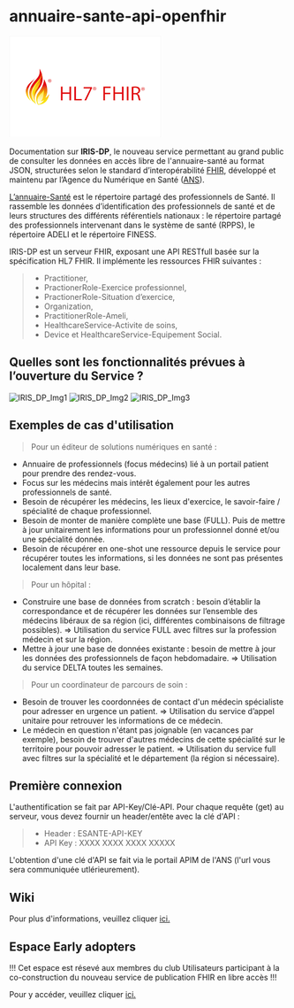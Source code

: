 # annuaire-sante-api-openfhir
![Logo FHIR](/img/fhir_hl7_logo.png?raw=true "HL7 FHIR")

Documentation sur <B>IRIS-DP</B>, le nouveau service permettant au grand public de consulter les données en accès libre de l'annuaire-santé au format JSON, structurées selon le standard d’interopérabilité [FHIR](https://www.hl7.org/fhir/), développé et maintenu par l’Agence du Numérique en Santé ([ANS](https://esante.gouv.fr/)).

[L’annuaire-Santé](https://esante.gouv.fr/produits-services/annuaire-sante) est le répertoire partagé des professionnels de Santé. Il rassemble les données d’identification des professionnels de santé et de leurs structures des différents référentiels nationaux : le répertoire partagé des professionnels intervenant dans le système de santé (RPPS), le répertoire ADELI et le répertoire FINESS.

IRIS-DP est un serveur FHIR, exposant une API RESTfull basée sur la spécification HL7 FHIR. Il implémente les ressources FHIR suivantes : 
> - Practitioner, 
> - PractionerRole-Exercice professionnel, 
> - PractionerRole-Situation d’exercice, 
> - Organization, 
> - PractitionerRole-Ameli, 
> - HealthcareService-Activite de soins, 
> - Device et HealthcareService-Equipement Social.

## Quelles sont les fonctionnalités prévues à l’ouverture du Service ? ##
![IRIS_DP_Img1](https://user-images.githubusercontent.com/70761903/175964172-161d53c2-e0b6-44d4-8413-e6e7f11ccdcd.jpg)
![IRIS_DP_Img2](https://user-images.githubusercontent.com/70761903/175964301-f4f1fe38-3b54-4e6b-bf20-e44c2d153855.jpg)
![IRIS_DP_Img3](https://user-images.githubusercontent.com/70761903/175964348-2cc629d8-53b9-4550-b2dd-f22f1dc3919b.jpg)

## Exemples de cas d'utilisation ## 
> Pour un éditeur de solutions numériques en santé : 
-	Annuaire de professionnels (focus médecins) lié à un portail patient pour prendre des rendez-vous.  
-	Focus sur les médecins mais intérêt également pour les autres professionnels de santé.  
- Besoin de récupérer les médecins, les lieux d'exercice, le savoir-faire / spécialité de chaque professionnel.  
- Besoin de monter de manière complète une base (FULL). Puis de mettre à jour unitairement les informations pour un professionnel donné et/ou une spécialité donnée. 
- Besoin de récupérer en one-shot une ressource depuis le service pour récupérer toutes les informations, si les données ne sont pas présentes localement dans leur base.  

> Pour un hôpital :
- Construire une base de données from scratch : besoin d’établir la correspondance et de récupérer les données sur l’ensemble des médecins libéraux de sa région (ici, différentes combinaisons de filtrage possibles). => Utilisation du service FULL avec filtres sur la profession médecin et sur la région.  
- Mettre à jour une base de données existante : besoin de mettre à jour les données des professionnels de façon hebdomadaire. => Utilisation du service DELTA toutes les semaines. 

> Pour un coordinateur de parcours de soin : 
- Besoin de trouver les coordonnées de contact d'un médecin spécialiste  pour adresser en urgence un patient. => Utilisation du service d’appel unitaire pour retrouver les informations de ce médecin.    
- Le médecin en question n'étant pas joignable (en vacances par exemple), besoin de trouver d'autres médecins de cette spécialité sur le territoire pour pouvoir adresser le patient. => Utilisation du service full avec filtres sur la spécialité et le département (la région si nécessaire).  

## Première connexion ##
L'authentification se fait par API-Key/Clé-API. Pour chaque requête (get) au serveur, vous devez fournir un header/entête avec la clé d'API :
> - Header : ESANTE-API-KEY
> - API Key : XXXX XXXX XXXX XXXXX

L'obtention d'une clé d'API se fait via le portail APIM de l'ANS (l'url vous sera communiquée utlérieurement).

## Wiki ##
Pour plus d'informations, veuillez cliquer [ici.](https://github.com/ansforge/annuaire-sante-api-openfhir/wiki)


## Espace Early adopters ##
!!! Cet espace est résevé aux membres du club Utilisateurs participant à la co-construction du nouveau service de publication FHIR en libre accès !!! 

Pour y accéder, veuillez cliquer [ici.](https://esantegouv.sharepoint.com/sites/PartenairesRPPS/SitePages/Service-d'interrogation-IRIS-donn%C3%A9es-publiques.aspx)
